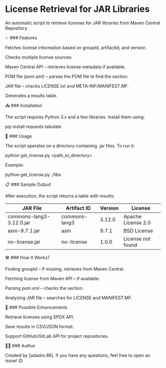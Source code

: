 # License Retrieval for JAR Libraries

An automatic script to retrieve licenses for JAR libraries from Maven Central Repository.


✨ ### Features

Fetches license information based on groupId, artifactId, and version.

Checks multiple license sources:

Maven Central API – retrieves license metadata if available.

POM file (pom.xml) – parses the POM file to find the <licenses> section.

JAR file – checks LICENSE.txt and META-INF/MANIFEST.MF.

Generates a results table.


📥 ### Installation

The script requires Python 3.x and a few libraries. Install them using:

pip install requests tabulate


🚀 ### Usage

The script operates on a directory containing .jar files. To run it:

python get_license.py <path_to_directory>

Example:

python get_license.py ./libs


📋 ### Sample Output

After execution, the script returns a table with results:

| JAR File                  | Artifact ID       | Version | License                    |
|---------------------------|-------------------|---------|----------------------------|
| commons-lang3-3.12.0.jar  | commons-lang3     | 3.12.0  | Apache License 2.0         |
| asm-9.7.1.jar             | asm               | 9.7.1   | BSD License                |
| no-license.jar            | no-license        | 1.0.0   | License not found          |

🛠 ### How It Works?

Finding groupId – if missing, retrieves from Maven Central.

Fetching license from Maven API – if available.

Parsing pom.xml – checks the <licenses> section.

Analyzing JAR file – searches for LICENSE and MANIFEST.MF.


🔄 ### Possible Enhancements

Retrieve licenses using SPDX API.

Save results in CSV/JSON format.

Support GitHub/GitLab API for project repositories.


👨‍💻 ### Author

Created by [adasko.86]. If you have any questions, feel free to open an issue! 😊
